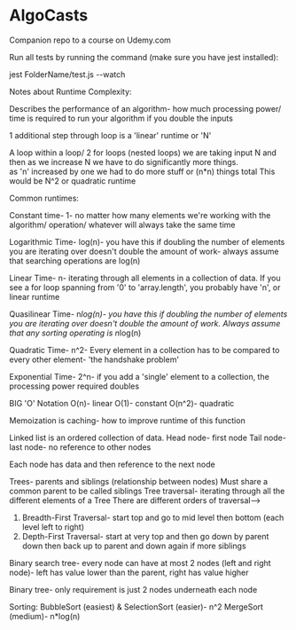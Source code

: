 # AlgoCasts

Companion repo to a course on Udemy.com

Run all tests by running the command (make sure you have jest installed):

jest FolderName/test.js --watch

Notes about Runtime Complexity:

Describes the performance of an algorithm- how much processing power/ time is required to run your algorithm if you double the inputs

1 additional step through loop is a 'linear' runtime or 'N'

A loop within a loop/ 2 for loops (nested loops) we are taking input N and then as we increase N we have to do significantly more things.  
 as 'n' increased by one we had to do more stuff or (n\*n) things total
This would be N^2 or quadratic runtime

Common runtimes:

Constant time- 1- no matter how many elements we're working with the algorithm/ operation/ whatever will always take the same time

Logarithmic Time- log(n)- you have this if doubling the number of elements you are iterating over doesn't double the amount of work- always assume that searching operations are log(n)

Linear Time- n- iterating through all elements in a collection of data. If you see a for loop spanning from '0' to 'array.length', you probably have 'n', or linear runtime

Quasilinear Time- n*log(n)- you have this if doubling the number of elements you are iterating over doesn't double the amount of work. Always assume that any sorting operating is n*log(n)

Quadratic Time- n^2- Every element in a collection has to be compared to every other element- 'the handshake problem'

Exponential Time- 2^n- if you add a 'single' element to a collection, the processing power required doubles

BIG 'O' Notation
O(n)- linear
O(1)- constant
O(n^2)- quadratic

Memoization is caching- how to improve runtime of this function

Linked list is an ordered collection of data.
Head node- first node
Tail node- last node- no reference to other nodes

Each node has data and then reference to the next node

Trees- parents and siblings (relationship between nodes)
Must share a common parent to be called siblings
Tree traversal- iterating through all the different elements of a Tree
There are different orders of traversal-->

1.  Breadth-First Traversal- start top and go to mid level then bottom (each level left to right)
2.  Depth-First Traversal- start at very top and then go down by parent down then back up to parent and down again if more siblings

Binary search tree- every node can have at most 2 nodes (left and right node)- left has value lower than the parent, right has value higher

Binary tree- only requirement is just 2 nodes underneath each node

Sorting:
BubbleSort (easiest) & SelectionSort (easier)- n^2
MergeSort (medium)- n\*log(n)
